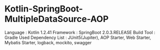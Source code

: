# Kotlin-SpringBoot-MultipleDataSource-AOP

Language             : Kotlin 1.2.41
Framework            : SpringBoot 2.0.3.RELEASE
Build Tool           : Gradle
Used Dependency List : JUnit5(Jupiter), AOP Starter, Web Starter, Mybatis Starter, logback, mockito, swagger
